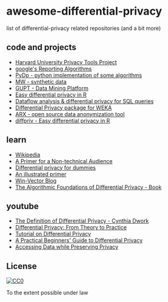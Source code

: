 # awesome-differential-privacy
list of differential-privacy related repositories (and a bit more)

## code and projects
- [Harvard University Privacy Tools Project](http://privacytools.seas.harvard.edu/)
- [google's Reporting Algorithms](https://github.com/google/rappor)
- [PyDp - python implementation of some algorithms](https://github.com/menisadi/pydp)
- [MW - synthetic data](https://github.com/mrtzh/PrivateMultiplicativeWeights.jl)
- [GUPT - Data Mining Platform](https://github.com/prashmohan/GUPT)
- [Easy differential privacy in R](https://github.com/brubinstein/diffpriv)
- [Dataflow analysis & differential privacy for SQL queries](https://github.com/uber/sql-differential-privacy)
- [Differential Privacy package for WEKA](https://github.com/NidhiKat/DPWeka)
- [ARX - open source data anonymization tool](https://github.com/arx-deidentifier/arx)
- [diffpriv  - Easy differential privacy in R](http://www.bipr.net/diffpriv/)

## learn
- [Wikipedia](https://en.wikipedia.org/wiki/Differential_privacy)
- [A Primer for a Non-technical Audience](http://privacytools.seas.harvard.edu/files/privacytools/files/pedagogical-document-dp_0.pdf)
- [Differential privacy for dummies](https://github.com/frankmcsherry/blog/blob/master/posts/2016-02-03.md)
- [An illustrated primer](https://github.com/frankmcsherry/blog/blob/master/posts/2016-02-06.md)
- [Win-Vector Blog](http://www.win-vector.com/blog/2015/11/our-differential-privacy-mini-series/)
- [The Algorithmic Foundations of Differential Privacy - Book](https://www.cis.upenn.edu/~aaroth/Papers/privacybook.pdf)

## youtube
- [The Definition of Differential Privacy - Cynthia Dwork](https://www.youtube.com/watch?v=lg-VhHlztqo)
- [Differential Privacy: From Theory to Practice](https://www.youtube.com/playlist?list=PL8Vt-7cSFnw1li73YXZdTaiAeXFkmWWRh)
- [Tutorial on Differential Privacy](https://www.youtube.com/watch?v=ekIL65D0R3o)
- [A Practical Beginners' Guide to Differential Privacy](https://www.youtube.com/watch?v=Gx13lgEudtU)
- [Accessing Data while Preserving Privacy](https://www.youtube.com/watch?v=GBw07xJyc0c&t=20s)

## License

[![CC0](http://mirrors.creativecommons.org/presskit/buttons/88x31/svg/cc-zero.svg)](https://creativecommons.org/publicdomain/zero/1.0/)

To the extent possible under law
